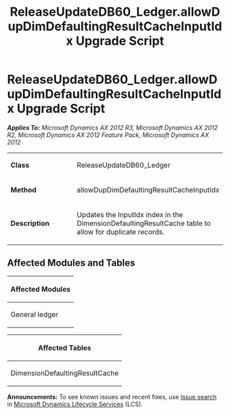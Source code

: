 ﻿---
title: ReleaseUpdateDB60_Ledger.allowDupDimDefaultingResultCacheInputIdx Upgrade Script
TOCTitle: ReleaseUpdateDB60_Ledger.allowDupDimDefaultingResultCacheInputIdx Upgrade Script
ms:assetid: f65eb143-6827-92c8-18a5-c1f9cb9c6089
ms:mtpsurl: https://msdn.microsoft.com/en-us/library/JJ737563(v=AX.60)
ms:contentKeyID: 49712256
ms.date: 05/18/2015
mtps_version: v=AX.60
---

# ReleaseUpdateDB60\_Ledger.allowDupDimDefaultingResultCacheInputIdx Upgrade Script 


_**Applies To:** Microsoft Dynamics AX 2012 R3, Microsoft Dynamics AX 2012 R2, Microsoft Dynamics AX 2012 Feature Pack, Microsoft Dynamics AX 2012_

<table>
<colgroup>
<col style="width: 50%" />
<col style="width: 50%" />
</colgroup>
<tbody>
<tr class="odd">
<td><p><strong>Class</strong></p></td>
<td><p>ReleaseUpdateDB60_Ledger</p></td>
</tr>
<tr class="even">
<td><p><strong>Method</strong></p></td>
<td><p>allowDupDimDefaultingResultCacheInputIdx</p></td>
</tr>
<tr class="odd">
<td><p><strong>Description</strong></p></td>
<td><p>Updates the InputIdx index in the DimensionDefaultingResultCache table to allow for duplicate records.</p></td>
</tr>
</tbody>
</table>


## Affected Modules and Tables

<table>
<colgroup>
<col style="width: 100%" />
</colgroup>
<thead>
<tr class="header">
<th><p>Affected Modules</p></th>
</tr>
</thead>
<tbody>
<tr class="odd">
<td><p>General ledger</p></td>
</tr>
</tbody>
</table>


<table>
<colgroup>
<col style="width: 100%" />
</colgroup>
<thead>
<tr class="header">
<th><p>Affected Tables</p></th>
</tr>
</thead>
<tbody>
<tr class="odd">
<td><p>DimensionDefaultingResultCache</p></td>
</tr>
</tbody>
</table>

  
**Announcements:** To see known issues and recent fixes, use [Issue search](http://go.microsoft.com/fwlink/?linkid=389258) in [Microsoft Dynamics Lifecycle Services](http://go.microsoft.com/fwlink/?linkid=306505) (LCS).

